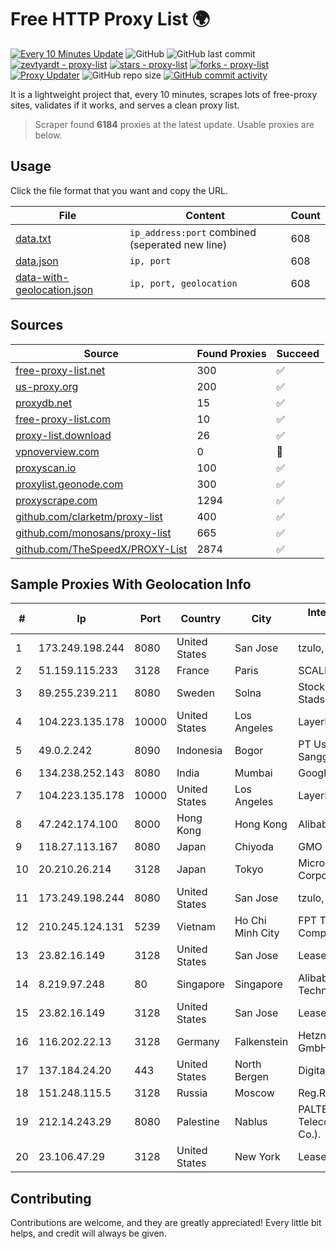 
# Free HTTP Proxy List 🌍

[![Every 10 Minutes Update](https://github.com/mertguvencli/http-proxy-list/actions/workflows/main.yml/badge.svg?branch=main)](https://github.com/mertguvencli/http-proxy-list/actions/workflows/main.yml)
![GitHub](https://img.shields.io/github/license/mertguvencli/http-proxy-list)
![GitHub last commit](https://img.shields.io/github/last-commit/mertguvencli/http-proxy-list)
[![zevtyardt - proxy-list](https://img.shields.io/static/v1?label=zevtyardt&message=proxy-list&color=blue&logo=github)](https://github.com/zevtyardt/proxy-list "Go to GitHub repo")
[![stars - proxy-list](https://img.shields.io/github/stars/zevtyardt/proxy-list?style=social)](https://github.com/zevtyardt/proxy-list)
[![forks - proxy-list](https://img.shields.io/github/forks/zevtyardt/proxy-list?style=social)](https://github.com/zevtyardt/proxy-list)
[![Proxy Updater](https://github.com/zevtyardt/proxy-list/workflows/Proxy%20Updater/badge.svg)](https://github.com/zevtyardt/proxy-list/actions?query=workflow:"Proxy+Updater")
![GitHub repo size](https://img.shields.io/github/repo-size/zevtyardt/proxy-list)
[![GitHub commit activity](https://img.shields.io/github/commit-activity/m/zevtyardt/proxy-list?logo=commits)](https://github.com/zevtyardt/proxy-list/commits/main)

It is a lightweight project that, every 10 minutes, scrapes lots of free-proxy sites, validates if it works, and serves a clean proxy list.

> Scraper found **6184** proxies at the latest update. Usable proxies are below.

## Usage

Click the file format that you want and copy the URL.

|File|Content|Count|
|----|-------|-----|
|[data.txt](https://raw.githubusercontent.com/mertguvencli/http-proxy-list/main/proxy-list/data.txt)|`ip_address:port` combined (seperated new line)|608|
|[data.json](https://raw.githubusercontent.com/mertguvencli/http-proxy-list/main/proxy-list/data.json)|`ip, port`|608|
|[data-with-geolocation.json](https://raw.githubusercontent.com/mertguvencli/http-proxy-list/main/proxy-list/data-with-geolocation.json)|`ip, port, geolocation`|608|

## Sources

|Source|Found Proxies|Succeed|
|------|-------------|-------|
|[free-proxy-list.net](https://free-proxy-list.net)|300|✅|
|[us-proxy.org](https://www.us-proxy.org)|200|✅|
|[proxydb.net](http://proxydb.net)|15|✅|
|[free-proxy-list.com](https://free-proxy-list.com/?page=&port=&type%5B%5D=http&type%5B%5D=https&up_time=0&search=Search)|10|✅|
|[proxy-list.download](https://www.proxy-list.download/HTTP)|26|✅|
|[vpnoverview.com](https://vpnoverview.com/privacy/anonymous-browsing/free-proxy-servers)|0|🚫|
|[proxyscan.io](https://www.proxyscan.io)|100|✅|
|[proxylist.geonode.com](https://proxylist.geonode.com/api/proxy-list?limit=300&page=1&sort_by=lastChecked&sort_type=desc&protocols=http,https)|300|✅|
|[proxyscrape.com](https://api.proxyscrape.com/v2/?request=displayproxies&protocol=http&timeout=10000&country=all&ssl=all&anonymity=all)|1294|✅|
|[github.com/clarketm/proxy-list](https://raw.githubusercontent.com/clarketm/proxy-list/master/proxy-list-raw.txt)|400|✅|
|[github.com/monosans/proxy-list](https://raw.githubusercontent.com/monosans/proxy-list/main/proxies/http.txt)|665|✅|
|[github.com/TheSpeedX/PROXY-List](https://raw.githubusercontent.com/TheSpeedX/PROXY-List/master/http.txt)|2874|✅|


## Sample Proxies With Geolocation Info

|#|Ip|Port|Country|City|Internet Service Provider|
|-|--|----|-------|----|-------------------------|
|1|173.249.198.244|8080|United States|San Jose|tzulo, inc.|
|2|51.159.115.233|3128|France|Paris|SCALEWAY|
|3|89.255.239.211|8080|Sweden|Solna|Stockholms Stadsnat AB|
|4|104.223.135.178|10000|United States|Los Angeles|LayerHost|
|5|49.0.2.242|8090|Indonesia|Bogor|PT Usaha Adi Sanggoro|
|6|134.238.252.143|8080|India|Mumbai|Google LLC|
|7|104.223.135.178|10000|United States|Los Angeles|LayerHost|
|8|47.242.174.100|8000|Hong Kong|Hong Kong|Alibaba.com LLC|
|9|118.27.113.167|8080|Japan|Chiyoda|GMO Internet, Inc.|
|10|20.210.26.214|3128|Japan|Tokyo|Microsoft Corporation|
|11|173.249.198.244|8080|United States|San Jose|tzulo, inc.|
|12|210.245.124.131|5239|Vietnam|Ho Chi Minh City|FPT Telecom Company|
|13|23.82.16.149|3128|United States|San Jose|Leaseweb USA, Inc.|
|14|8.219.97.248|80|Singapore|Singapore|Alibaba (US) Technology Co., Ltd.|
|15|23.82.16.149|3128|United States|San Jose|Leaseweb USA, Inc.|
|16|116.202.22.13|3128|Germany|Falkenstein|Hetzner Online GmbH|
|17|137.184.24.20|443|United States|North Bergen|DigitalOcean, LLC|
|18|151.248.115.5|3128|Russia|Moscow|Reg.Ru|
|19|212.14.243.29|8080|Palestine|Nablus|PALTEL (Palestine Telecommunications Co.).|
|20|23.106.47.29|3128|United States|New York|Leaseweb USA, Inc.|



## Contributing

Contributions are welcome, and they are greatly appreciated! Every
little bit helps, and credit will always be given.

